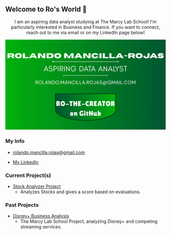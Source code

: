 ## Welcome to Ro's World 🦝

<p align="center">
I am an aspiring data analyst studying at The Marcy Lab School! I'm particularly interested in Business and Finance. If you want to connect, reach out to me via email or on my LinkedIn page below!
</p>

![](Ro-logo.png)

### My Info

- rolando.mancilla.rojas@gmail.com

- [My LinkedIn](https://www.linkedin.com/in/rolandoma33/)

### Current Project(s)

- [Stock Analyzer Project](https://github.com/ro-the-creator/Stocks-Analysis-Project)
   - Analyzes Stocks and gives a score based on evaluations.

### Past Projects

- [Disney+ Business Analysis](https://github.com/ro-the-creator/Disney---Streaming-Business-Analysis)
  - The Marcy Lab School Project, analyzing Disney+ and competing streaming services.

  
<!--
**ro-the-creator/ro-the-creator** is a ✨ _special_ ✨ repository because its `README.md` (this file) appears on your GitHub profile.

Here are some ideas to get you started:

- 🔭 I’m currently working on ...
- 🌱 I’m currently learning ...
- 👯 I’m looking to collaborate on ...
- 🤔 I’m looking for help with ...
- 💬 Ask me about ...
- 📫 How to reach me: ...
- 😄 Pronouns: ...
- ⚡ Fun fact: ...
-->
